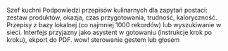 Szef kuchni
Podpowiedzi przepisów kulinarnych dla zapytań postaci: zestaw produktów, okazja, czas przygotowania, trudność, kaloryczność. Przepisy z bazy lokalnej (co najmniej 1000 rekordów) lub wyszukiwanie w sieci. Interfejs przyjazny jako asystent w gotowaniu (instrukcje krok po kroku), ekport do PDF.
wow! sterowanie gestem lub głosem
